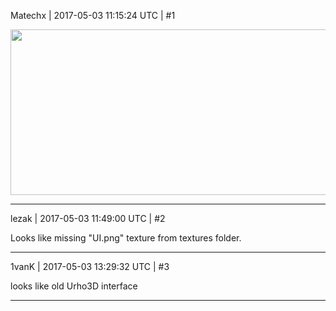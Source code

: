 Matechx | 2017-05-03 11:15:24 UTC | #1

<img src="//cdck-file-uploads-global.s3.dualstack.us-west-2.amazonaws.com/standard17/uploads/urho3d/original/1X/d3f2da0338ea7ca7aeb397ab912f7bc8bb83ef80.png" width="690" height="265">

-------------------------

lezak | 2017-05-03 11:49:00 UTC | #2

Looks like missing "UI.png" texture from textures folder.

-------------------------

1vanK | 2017-05-03 13:29:32 UTC | #3

looks like old Urho3D interface

-------------------------

